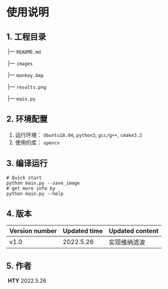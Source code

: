 # 使用说明

## 1. 工程目录

​	|— `README.md`

​	|— `images`

​			|— `monkey.bmp`

​			|— `results.png`

​	|— `main.py`

## 2. 环境配置

1. 运行环境： `Ubuntu18.04`, `python3`, `gcc/g++`, `cmake3.2`
2. 使用的库： `opencv`

## 3. 编译运行

```shell
# Quick start
python main.py --save_image
# get more info by
python main.py --help
```

## 4. 版本

| Version number | Updated time | Updated content |
| -------------- | ------------ | --------------- |
| v1.0           | 2022.5.26    | 实现维纳滤波    |

## 5. 作者

​		**HTY**	2022.5.26

